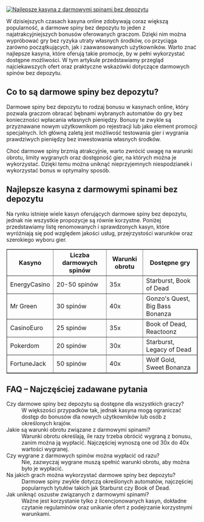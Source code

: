 [![Najlepsze kasyna z darmowymi spinami bez depozytu](https://123-caf.pages.dev/gitsignup.png)](https://vrmoo.ru/Bt82HjjY)

<div>     <p>W dzisiejszych czasach kasyna online zdobywają coraz większą popularność, a darmowe spiny bez depozytu to jeden z najatrakcyjniejszych bonusów oferowanych graczom. Dzięki nim można wypróbować gry bez ryzyka utraty własnych środków, co przyciąga zarówno początkujących, jak i zaawansowanych użytkowników. Warto znać najlepsze kasyna, które oferują takie promocje, by w pełni wykorzystać dostępne możliwości. W tym artykule przedstawiamy przegląd najciekawszych ofert oraz praktyczne wskazówki dotyczące darmowych spinów bez depozytu.</p>    <h2>Co to są darmowe spiny bez depozytu?</h2>   <p>Darmowe spiny bez depozytu to rodzaj bonusu w kasynach online, który pozwala graczom obracać bębnami wybranych automatów do gry bez konieczności wpłacania własnych pieniędzy. Bonusy te zwykle są przyznawane nowym użytkownikom po rejestracji lub jako element promocji specjalnych. Ich główną zaletą jest możliwość testowania gier i wygrania prawdziwych pieniędzy bez inwestowania własnych środków.</p>   <p>Choć darmowe spiny brzmią atrakcyjnie, warto zwrócić uwagę na warunki obrotu, limity wygranych oraz dostępność gier, na których można je wykorzystać. Dzięki temu można uniknąć nieprzyjemnych niespodzianek i wykorzystać bonus w optymalny sposób.</p>    <h2>Najlepsze kasyna z darmowymi spinami bez depozytu</h2>   <p>Na rynku istnieje wiele kasyn oferujących darmowe spiny bez depozytu, jednak nie wszystkie propozycje są równie korzystne. Poniżej przedstawiamy listę renomowanych i sprawdzonych kasyn, które wyróżniają się pod względem jakości usług, przejrzystości warunków oraz szerokiego wyboru gier.</p>    <table border="1" cellpadding="8" cellspacing="0" style="border-collapse:collapse; width:100%; max-width:600px;">     <thead>       <tr>         <th>Kasyno</th>         <th>Liczba darmowych spinów</th>         <th>Warunki obrotu</th>         <th>Dostępne gry</th>       </tr>     </thead>     <tbody>       <tr>         <td>EnergyCasino</td>         <td>20-50 spinów</td>         <td>35x</td>         <td>Starburst, Book of Dead</td>       </tr>       <tr>         <td>Mr Green</td>         <td>30 spinów</td>         <td>40x</td>         <td>Gonzo's Quest, Big Bass Bonanza</td>       </tr>       <tr>         <td>CasinoEuro</td>         <td>25 spinów</td>         <td>35x</td>         <td>Book of Dead, Reactoonz</td>       </tr>       <tr>         <td>Pokerdom</td>         <td>20 spinów</td>         <td>30x</td>         <td>Starburst, Legacy of Dead</td>       </tr>       <tr>         <td>FortuneJack</td>         <td>50 spinów</td>         <td>40x</td>         <td>Wolf Gold, Sweet Bonanza</td>       </tr>     </tbody>   </table>    <h2>FAQ – Najczęściej zadawane pytania</h2>   <dl>     <dt>Czy darmowe spiny bez depozytu są dostępne dla wszystkich graczy?</dt>     <dd>W większości przypadków tak, jednak kasyna mogą ograniczać dostęp do bonusów dla nowych użytkowników lub osób z określonych krajów.</dd>      <dt>Jakie są warunki obrotu związane z darmowymi spinami?</dt>     <dd>Warunki obrotu określają, ile razy trzeba obrócić wygraną z bonusu, zanim można ją wypłacić. Najczęściej wynoszą one od 30x do 40x wartości wygranej.</dd>      <dt>Czy wygrane z darmowych spinów można wypłacić od razu?</dt>     <dd>Nie, zazwyczaj wygrane muszą spełnić warunki obrotu, aby można było je wypłacić.</dd>      <dt>Na jakich grach można wykorzystać darmowe spiny bez depozytu?</dt>     <dd>Darmowe spiny zwykle dotyczą określonych automatów, najczęściej popularnych tytułów takich jak Starburst czy Book of Dead.</dd>      <dt>Jak uniknąć oszustw związanych z darmowymi spinami?</dt>     <dd>Ważne jest korzystanie tylko z licencjonowanych kasyn, dokładne czytanie regulaminów oraz unikanie ofert z podejrzanie korzystnymi warunkami.</dd>   </dl> </div>